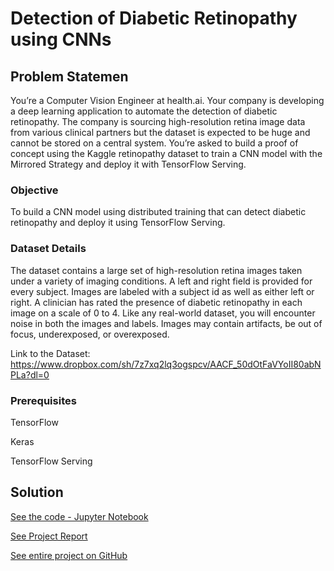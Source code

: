 # Detection of Diabetic Retinopathy using CNNs

## Problem Statemen

You’re a Computer Vision Engineer at health.ai. Your company is developing a deep learning application to automate the detection of diabetic retinopathy. The company is sourcing high-resolution retina image data from various clinical partners but the dataset is expected to be huge and cannot be stored on a central system. You’re asked to build a proof of concept using the Kaggle retinopathy dataset to train a CNN model with the Mirrored Strategy and deploy it with TensorFlow Serving. 

### Objective

To build a CNN model using distributed training that can detect diabetic retinopathy and deploy it using TensorFlow Serving.

### Dataset Details

The dataset contains a large set of high-resolution retina images taken under a variety of imaging conditions. A left and right field is provided for every subject. Images are labeled with a subject id as well as either left or right. A clinician has rated the presence of diabetic retinopathy in each image on a scale of 0 to 4. Like any real-world dataset, you will encounter noise in both the images and labels. Images may contain artifacts, be out of focus, underexposed, or overexposed. 

Link to the Dataset: https://www.dropbox.com/sh/7z7xq2lq3ogspcv/AACF_50dOtFaVYoII80abNPLa?dl=0

### Prerequisites

TensorFlow

Keras

TensorFlow Serving

## Solution

[See the code - Jupyter Notebook](https://github.com/lookupinthesky/Purdue-Simplilearn-AI-ML/blob/main/Diabetic%20Retinopathy%20Detection/Diabetic-Retinopathy.ipynb)

[See Project Report](https://lookupinthesky.github.io/Purdue-Simplilearn-AI-ML/DR-Report.html)

[See entire project on GitHub](https://github.com/lookupinthesky/Purdue-Simplilearn-AI-ML/tree/main/Diabetic%20Retinopathy%20Detection)
